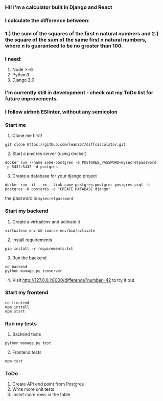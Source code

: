 ### Hi! I'm a calculator built in Django and React

### I calculate the difference between:
### 1.) the sum of the squares of the first n natural numbers and 2.) the square of the sum of the same first n natural numbers, where n is guaranteed to be no greater than 100.

### I need:
1. Node >=6
2. Python3
3. Django 2.0

### I'm currently still in development - check out my ToDo list for future improvements.

### I follow airbnb ESlinter, without any semicolon

### Start me
1. Clone me first!
```
git clone https://github.com/lean257/diffcalculator.git
```
2. Start a postres server (using docker)
```
docker run --name some-postgres -e POSTGRES_PASSWORD=mysecretpassword -p 5432:5432 -d postgres
```
3. Create a database for your django project
```
docker run -it --rm --link some-postgres:postgres postgres psql -h postgres -U postgres -c "CREATE DATABASE django"
```
the password is `mysecretpassword`

### Start my backend
1. Create a virtualenv and activate it
```
virtualenv env && source env/bin/activate
```
2. Install requirements
```
pip install -r requirements.txt
```
3. Run the backend
```
cd backend
python manage.py runserver
```
4. Visit http://127.0.0.1:8000/difference?number=42 to try it out.

### Start my frontend
```
cd frontend
npm install
npm start
```

### Run my tests
1. Backend tests
```
python manage.py test
```
2. Frontend tests
```
npm test
```


### ToDo
1. Create API end point from Postgres
2. Write more unit tests
3. Insert more rows in the table